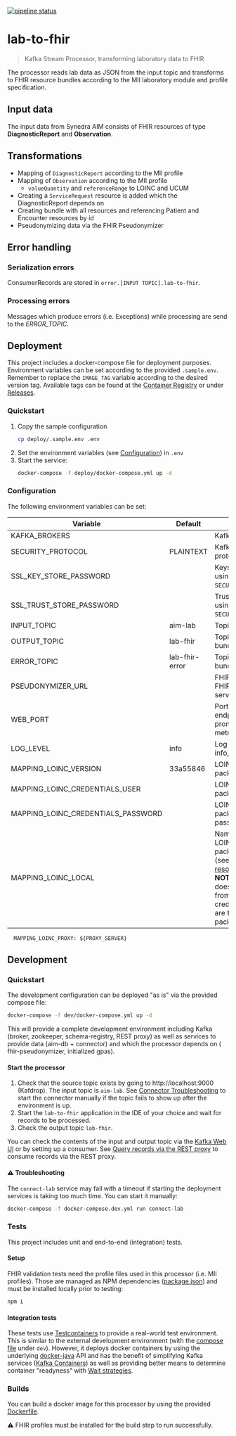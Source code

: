 [![pipeline status](https://gitlab.diz.uni-marburg.de/etl/lab-to-fhir/badges/master/pipeline.svg)](https://gitlab.diz.uni-marburg.de/etl/lab-to-fhir/-/commits/master)

# lab-to-fhir

> Kafka Stream Processor, transforming laboratory data to FHIR

The processor reads lab data as JSON from the input topic and transforms to FHIR resource bundles
according to the MII laboratory module and profile specification.

## Input data

The input data from Synedra AIM consists of FHIR resources of type **DiagnosticReport** and
**Observation**.

## Transformations

- Mapping of `DiagnosticReport` according to the MII profile
- Mapping of `Observation` according to the MII profile
    - `valueQuantity` and `referenceRange` to LOINC and UCUM
- Creating a `ServiceRequest` resource is added which the DiagnosticReport depends on
- Creating bundle with all resources and referencing Patient and Encounter resources by id
- Pseudonymizing data via the FHIR Pseudonymizer

## Error handling

### Serialization errors

ConsumerRecords are stored in `error.[INPUT TOPIC].lab-to-fhir`.

### Processing errors

Messages which produce errors (i.e. Exceptions) while processing are send to the _ERROR_TOPIC_.

## Deployment

This project includes a docker-compose file for deployment purposes. Environment variables can be
set according to the provided `.sample.env`. Remember to replace the `IMAGE_TAG` variable according
to the desired version tag. Available tags can be found at
the [Container Registry](container_registry/) or under [Releases](-/releases/).

### Quickstart

1. Copy the sample configuration
    ```sh
    cp deploy/.sample.env .env
    ```
2. Set the environment variables (see [Configuration](#deploy_config)) in `.env`
3. Start the service:
    ```sh
    docker-compose -f deploy/docker-compose.yml up -d
    ```

### <a name="deploy_config"></a> Configuration

The following environment variables can be set:

| Variable  | Default  | Description  |
|---|---|---|
| KAFKA_BROKERS |  | Kafka broker hosts |
| SECURITY_PROTOCOL | PLAINTEXT | Kafka communication protocol |
| SSL_KEY_STORE_PASSWORD | | Keystore password (if using `SECURITY_PROTOCOL=SSL`) |
| SSL_TRUST_STORE_PASSWORD | | Truststore password (if using `SECURITY_PROTOCOL=SSL`) |
| INPUT_TOPIC | aim-lab | Topic to read from |
| OUTPUT_TOPIC | lab-fhir | Topic to store result bundles |
| ERROR_TOPIC | lab-fhir-error | Topic to store result bundles |
| PSEUDONYMIZER_URL | | FHIR endpoint of the FHIR pseudonymizer service  |
| WEB_PORT |  | Port to map the web endpoints (health, prometheus, info, metric) |
| LOG_LEVEL | info | Log level (error, warn, info, debug) |
| MAPPING_LOINC_VERSION | 33a55846 | LOINC mapping package version |
| MAPPING_LOINC_CREDENTIALS_USER | | LOINC mapping package registry user |
| MAPPING_LOINC_CREDENTIALS_PASSWORD | | LOINC mapping package registry password |
| MAPPING_LOINC_LOCAL | |Name of the local LOINC mapping package file to use (see [application resources](src/main/resources)) <br /> **NOTE**: This option does not pull the file from the registry and credentials and version are fixed by the local package |

      MAPPING_LOINC_PROXY: ${PROXY_SERVER}

## Development

### Quickstart

The development configuration can be deployed "as is" via the provided compose file:

```sh
docker-compose -f dev/docker-compose.yml up -d
```

This will provide a complete development environment including Kafka (broker, zookeeper,
schema-registry, REST proxy)
as well as services to provide data (aim-db + connector) and which the processor depends on (
fhir-pseudonymizer, initialized gpas).

#### Start the processor

1. Check that the source topic exists by going to http://localhost:9000 (Kafdrop). The input topic
   is `aim-lab`. See [Connector Troubleshooting](#connector) to start the connector manually if the
   topic fails to show up after the environment is up.
2. Start the `lab-to-fhir` application in the IDE of your choice and wait for records to be
   processed.
3. Check the output topic `lab-fhir`.

You can check the contents of the input and output topic via
the [Kafka Web UI](http://localhost:9000/) or by setting up a consumer.
See [Query records via the REST proxy](#query-records) to consume records via the REST proxy.

#### ⚠ Troubleshooting

The `connect-lab` service may fail with a timeout if starting the deployment services is taking too
much time. You can start it manually:

```sh
docker-compose -f docker-compose.dev.yml run connect-lab
```

### Tests

This project includes unit and end-to-end (integration) tests.

#### Setup

FHIR validation tests need the profile files used in this processor (i.e. MII profiles). Those are
managed as NPM dependencies ([package.json](package.json)) and must be installed locally prior to
testing:

```sh
npm i
```

#### Integration tests

These tests use [Testcontainers](https://www.testcontainers.org) to provide a real-world test
environment. This is similar to the external development environment (with the
[compose file](dev/docker-compose.yml) under `dev`). However, it deploys docker containers by using
the underlying [docker-java](https://github.com/docker-java/docker-java) API and has the benefit of
simplifying Kafka services ([Kafka Containers](https://www.testcontainers.org/modules/kafka/)) as
well as providing better means to determine container "readyness" with
[Wait strategies](https://www.testcontainers.org/features/startup_and_waits/).

### Builds

You can build a docker image for this processor by using the provided [Dockerfile](Dockerfile).

⚠ FHIR profiles must be installed for the build step to run successfully. 
